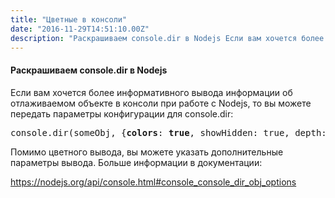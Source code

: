 ```yaml
---
title: "Цветные в консоли"
date: "2016-11-29T14:51:10.00Z"
description: "Раскрашиваем console.dir в Nodejs Если вам хочется более информативного вывода информации об отлаживаемом объекте в консоли при "
---
```


<!--kg-card-begin: html--><h4>Раскрашиваем console.dir в Nodejs</h4>
<p>Если вам хочется более информативного вывода информации об отлаживаемом объекте в консоли при работе с Nodejs, то вы можете передать параметры конфигурации для console.dir:</p>
<pre>console.dir(someObj, {<strong>colors</strong>: <strong>true</strong>, showHidden: true, depth: 32});</pre>
<p>Помимо цветного вывода, вы можете указать дополнительные параметры вывода. Больше информации в документации:</p>
<p><a href="https://nodejs.org/api/console.html#console_console_dir_obj_options">https://nodejs.org/api/console.html#console_console_dir_obj_options</a></p>
<!--kg-card-end: html-->

